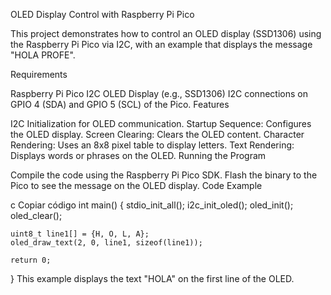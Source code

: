 OLED Display Control with Raspberry Pi Pico

This project demonstrates how to control an OLED display (SSD1306) using the Raspberry Pi Pico via I2C, with an example that displays the message "HOLA PROFE".

Requirements

Raspberry Pi Pico
I2C OLED Display (e.g., SSD1306)
I2C connections on GPIO 4 (SDA) and GPIO 5 (SCL) of the Pico.
Features

I2C Initialization for OLED communication.
Startup Sequence: Configures the OLED display.
Screen Clearing: Clears the OLED content.
Character Rendering: Uses an 8x8 pixel table to display letters.
Text Rendering: Displays words or phrases on the OLED.
Running the Program

Compile the code using the Raspberry Pi Pico SDK.
Flash the binary to the Pico to see the message on the OLED display.
Code Example

c
Copiar código
int main() {
    stdio_init_all();
    i2c_init_oled();
    oled_init();
    oled_clear();

    uint8_t line1[] = {H, O, L, A};
    oled_draw_text(2, 0, line1, sizeof(line1));
    
    return 0;
}
This example displays the text "HOLA" on the first line of the OLED.

